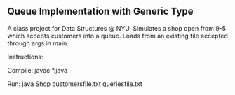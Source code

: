 ## Queue Implementation with Generic Type

A class project for Data Structures @ NYU. Simulates a shop open from 9-5 which accepts customers into a queue. Loads from an existing file accepted through args in main.

Instructions:

Compile: javac *.java

Run: java Shop customersfile.txt queriesfile.txt